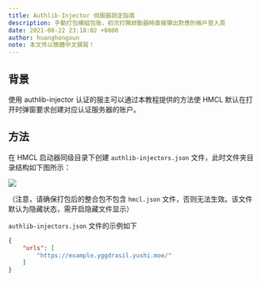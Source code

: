 ```yaml
---
title: Authlib-Injector 伺服器設定指南
description: 手動打包模組包後，初次打開啟動器時直接彈出對應的帳戶登入頁
date: 2021-08-22 23:18:02 +0800
author: huanghongxun
note: 本文件以簡體中文撰冩！
---
```


## 背景

使用 authlib-injector 认证的服主可以通过本教程提供的方法使 HMCL 默认在打开时弹窗要求创建对应认证服务器的账户。

## 方法

在 HMCL 启动器同级目录下创建 `authlib-injectors.json` 文件，此时文件夹目录结构如下图所示：

![](/assets/img/docs/authlib-injector/image.png)

（注意，请确保打包后的整合包不包含 `hmcl.json` 文件，否则无法生效。该文件默认为隐藏状态，需开启隐藏文件显示） 

`authlib-injectors.json` 文件的示例如下

```json
{
    "urls": [
        "https://example.yggdrasil.yushi.moe/"
    ]
}
```
